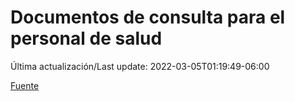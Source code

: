 # Documentos de consulta para el personal de salud

Última actualización/Last update: 2022-03-05T01:19:49-06:00

 [Fuente](https://coronavirus.gob.mx/personal-de-salud/documentos-de-consulta/)
